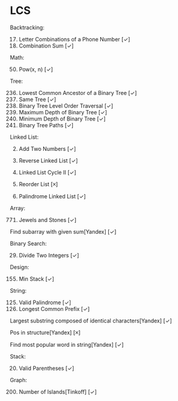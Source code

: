 # LCS
Backtracking:

  17. Letter Combinations of a Phone Number [✓]
  39. Combination Sum [✓]

Math:

  50. Pow(x, n) [✓]

Tree:

  236. Lowest Common Ancestor of a Binary Tree [✓]
  100. Same Tree [✓]
  102. Binary Tree Level Order Traversal [✓]
  104. Maximum Depth of Binary Tree [✓]
  111. Minimum Depth of Binary Tree [✓]
  257. Binary Tree Paths [✓]

Linked List:

  2. Add Two Numbers [✓]
  206. Reverse Linked List [✓]
  
  142. Linked List Cycle II [✓]
  143. Reorder List [🞪]
  234. Palindrome Linked List [✓]

Array:

  771. Jewels and Stones [✓]
  
  Find subarray with given sum[Yandex] [✓]
  
Binary Search:

  29. Divide Two Integers [✓]
  
Design:

  155. Min Stack [✓]
  
String:

  125. Valid Palindrome [✓]
  14. Longest Common Prefix [✓]
  
  Largest substring composed of identical characters[Yandex] [✓]

  Pos in structure[Yandex] [🞪]

  Find most popular word in string[Yandex] [✓]
  
Stack:

  20. Valid Parentheses [✓]
  
Graph:

  200. Number of Islands[Tinkoff] [✓]
  

